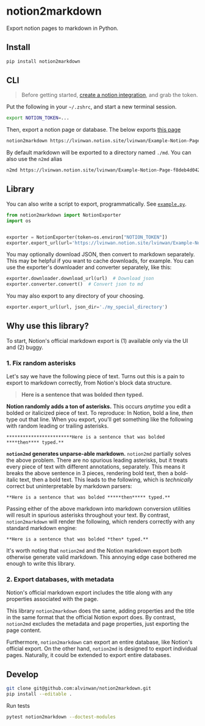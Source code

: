 # notion2markdown

Export notion pages to markdown in Python.

## Install

```bash
pip install notion2markdown
```

## CLI

> Before getting started, [create a notion integration](https://developers.notion.com/docs/create-a-notion-integration), and grab the token.

Put the following in your `~/.zshrc`, and start a new terminal session.

```bash
export NOTION_TOKEN=...
```

Then, export a notion page or database. The below exports [this page](https://lvinwan.notion.site/lvinwan/Example-Notion-Page-f8deb4d042034c6c8d03b6de37a99498)

```bash
notion2markdown https://lvinwan.notion.site/lvinwan/Example-Notion-Page-f8deb4d042034c6c8d03b6de37a99498
```

By default markdown will be exported to a directory named `./md`. You can also use the `n2md` alias

```bash
n2md https://lvinwan.notion.site/lvinwan/Example-Notion-Page-f8deb4d042034c6c8d03b6de37a99498
```

## Library

You can also write a script to export, programmatically. See [`example.py`](https://github.com/alvinwan/notion2markdown/blob/main/example.py).

```python
from notion2markdown import NotionExporter
import os


exporter = NotionExporter(token=os.environ["NOTION_TOKEN"])
exporter.export_url(url='https://lvinwan.notion.site/lvinwan/Example-Notion-Page-f8deb4d042034c6c8d03b6de37a99498')
```

You may optionally download JSON, then convert to markdown separately. This may be helpful if you want to cache downloads, for example. You can use the exporter's downloader and converter separately, like this:

```python
exporter.downloader.download_url(url)  # Download json
exporter.converter.convert()  # Convert json to md
```

You may also export to any directory of your choosing.

```python
exporter.export_url(url, json_dir='./my_special_directory')
```

## Why use this library?

To start, Notion's official markdown export is (1) available only via the UI and (2) buggy.

### 1. Fix random asterisks

Let's say we have the following piece of text. Turns out this is a pain to export to markdown correctly, from Notion's block data structure.

> **Here is a sentence that was bolded *then* typed.**

**Notion randomly adds a ton of asterisks.** This occurs *anytime* you edit a bolded or italicized piece of text. To reproduce: In Notion, bold a line, *then* type out that line. When you export, you'll get something like the following with random leading or trailing asterisks.

```
************************Here is a sentence that was bolded ****then**** typed.**
```

**`notion2md` generates unparse-able markdown.** `notion2md` partially solves the above problem. There are no spurious leading asterisks, but it treats every piece of text with different annotations, separately. This means it breaks the above sentence in 3 pieces, rendering bold text, then a bold-italic text, then a bold text. This leads to the following, which is *technically* correct but uninterpretable by markdown parsers:

```
**Here is a sentence that was bolded *****then***** typed.**
```

Passing either of the above markdown into markdown conversion utilities will result in spurious asterisks throughout your text. By contrast, `notion2markdown` will render the following, which renders correctly with any standard markdown engine:

```
**Here is a sentence that was bolded *then* typed.**
```

It's worth noting that `notion2md` and the Notion markdown export both otherwise generate valid markdown. This annoying edge case bothered me enough to write this library.

### 2. Export databases, with metadata

Notion's official markdown export includes the title along with any properties associated with the page.

This library `notion2markdown` does the same, adding properties and the title in the same format that the official Notion export does. By contrast, `notion2md` excludes the metadata and page properties, just exporting the page content.

Furthermore, `notion2markdown` can export an entire database, like Notion's official export. On the other hand, `notion2md` is designed to export individual pages. Naturally, it could be extended to export entire databases.

## Develop

```bash
git clone git@github.com:alvinwan/notion2markdown.git
pip install --editable .
```

Run tests

```bash
pytest notion2markdown --doctest-modules
```

